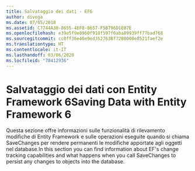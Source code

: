```yaml
---
title: Salvataggio dei dati - EF6
author: divega
ms.date: 07/05/2018
ms.assetid: C7744A30-8655-4EF8-8657-F5B796D1EB7E
ms.openlocfilehash: e39e5f9e8960f910f597f6aba89939ff77bad768
ms.sourcegitcommit: cc0ff36e46e9ed3527638f7208000e8521faef2e
ms.translationtype: HT
ms.contentlocale: it-IT
ms.lasthandoff: 03/06/2020
ms.locfileid: "78412936"
---
```

# <a name="saving-data-with-entity-framework-6"></a><span data-ttu-id="efff7-102">Salvataggio dei dati con Entity Framework 6</span><span class="sxs-lookup"><span data-stu-id="efff7-102">Saving Data with Entity Framework 6</span></span>

<span data-ttu-id="efff7-103">Questa sezione offre informazioni sulle funzionalità di rilevamento modifiche di Entity Framework e sulle operazioni eseguite quando si chiama SaveChanges per rendere permanenti le modifiche apportate agli oggetti nel database.</span><span class="sxs-lookup"><span data-stu-id="efff7-103">In this section you can find information about EF's change tracking capabilities and what happens when you call SaveChanges to persist any changes to objects into the database.</span></span>
